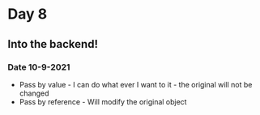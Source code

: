 # Day 8

## Into the backend!

### Date 10-9-2021
- Pass by value - I can do what ever I want to it - the original will not be changed
- Pass by reference - Will modify the original object


